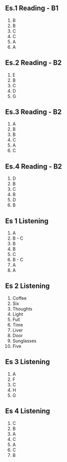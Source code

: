 ## Es.1 Reading - B1

1. B
2. B
3. C
4. C
5. A 
6. A

## Es.2 Reading - B2
1. E
2. B
3. C
4. D
5. G

## Es.3 Reading - B2
1. A
2. B
3. B
4. C
5. A
6. C

## Es.4 Reading - B2	

1. D
2. B
3. C 
4. B 
5. D
6. B


## Es 1 Listening
1. A
2. B - C
3. B 
4. B
5. C
6. B - C
7. A 
8. A 

## Es 2 Listening
1. Coffee
2. Six
3. Thoughts 
4. Light
5. Full
6. Time
7. Liver
8. Door 
9. Sunglasses 
10. Five 

## Es 3 Listening
1. A
2. F
3. C
4. H 
5. G

## Es 4 Listening
1. C
2. B
3. A 
4. C 
5. A 
6. C 
7. B
<!--stackedit_data:
eyJoaXN0b3J5IjpbNDAwNTk4NTIwLC0xMDU2MTI2MjA3LC0xNT
c5ODY5MzMwLC0xOTc0MjM2MTE2LC0zNTMzNjk4MjIsLTIxMTI1
ODIwOTUsMjIyOTU2MTU4LC0xMjQyMzE1ODkzLC0xMTY4Nzg3ND
U0LC04NjkyNDA2NDYsLTQ1OTM4ODMzNCwtNzk1MTUwNDU2LDU1
MzQ2MzQ4MiwtMTE2MTExMTM4NiwtNjAwOTM5MTMxLC05ODgxOT
gyNDMsNzkzNzkyNjA0XX0=
-->